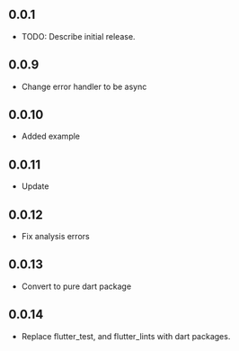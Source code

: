 ## 0.0.1

* TODO: Describe initial release.


## 0.0.9
* Change error handler to be async


## 0.0.10
* Added example

## 0.0.11
* Update 


## 0.0.12
* Fix analysis errors

## 0.0.13
* Convert to pure dart package

## 0.0.14
* Replace flutter_test, and flutter_lints with dart packages.